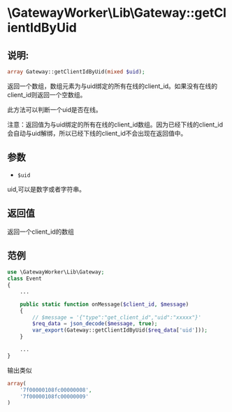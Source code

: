 # \GatewayWorker\Lib\Gateway::getClientIdByUid

## 说明:
```php
array Gateway::getClientIdByUid(mixed $uid);
```

返回一个数组，数组元素为与uid绑定的所有在线的client_id。如果没有在线的client_id则返回一个空数组。

此方法可以判断一个uid是否在线。

注意：返回值为与uid绑定的所有在线的client_id数组。因为已经下线的client_id会自动与uid解绑，所以已经下线的client_id不会出现在返回值中。

## 参数

* ```$uid```

uid,可以是数字或者字符串。

## 返回值
返回一个client_id的数组

## 范例
```php
use \GatewayWorker\Lib\Gateway;
class Event
{
    ...

    public static function onMessage($client_id, $message)
    {
        // $message = '{"type":"get_client_id","uid":"xxxxx"}'
        $req_data = json_decode($message, true);
        var_export(Gateway::getClientIdByUid($req_data['uid']));
    }

    ...
}

```

输出类似
```php
array(
    '7f00000108fc00000008',
    '7f00000108fc00000009'
)
```
